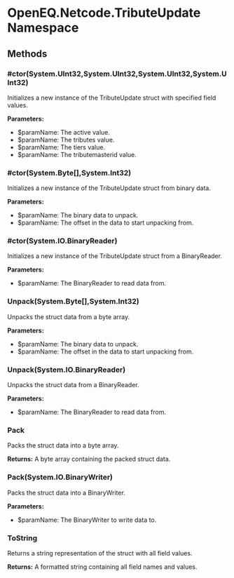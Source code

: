 ﻿# OpenEQ.Netcode.TributeUpdate Namespace

## Methods

### #ctor(System.UInt32,System.UInt32,System.UInt32,System.UInt32)

Initializes a new instance of the TributeUpdate struct with specified field values.

**Parameters:**

- $paramName: The active value.
- $paramName: The tributes value.
- $paramName: The tiers value.
- $paramName: The tributemasterid value.

### #ctor(System.Byte[],System.Int32)

Initializes a new instance of the TributeUpdate struct from binary data.

**Parameters:**

- $paramName: The binary data to unpack.
- $paramName: The offset in the data to start unpacking from.

### #ctor(System.IO.BinaryReader)

Initializes a new instance of the TributeUpdate struct from a BinaryReader.

**Parameters:**

- $paramName: The BinaryReader to read data from.

### Unpack(System.Byte[],System.Int32)

Unpacks the struct data from a byte array.

**Parameters:**

- $paramName: The binary data to unpack.
- $paramName: The offset in the data to start unpacking from.

### Unpack(System.IO.BinaryReader)

Unpacks the struct data from a BinaryReader.

**Parameters:**

- $paramName: The BinaryReader to read data from.

### Pack

Packs the struct data into a byte array.

**Returns:** A byte array containing the packed struct data.

### Pack(System.IO.BinaryWriter)

Packs the struct data into a BinaryWriter.

**Parameters:**

- $paramName: The BinaryWriter to write data to.

### ToString

Returns a string representation of the struct with all field values.

**Returns:** A formatted string containing all field names and values.


